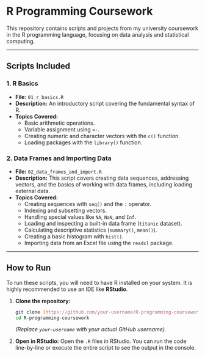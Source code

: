 # R Programming Coursework

This repository contains scripts and projects from my university coursework in the R programming language, focusing on data analysis and statistical computing.

---

## Scripts Included

### 1. R Basics
* **File:** `01_r_basics.R`
* **Description:** An introductory script covering the fundamental syntax of R.
* **Topics Covered:**
    * Basic arithmetic operations.
    * Variable assignment using `<-`.
    * Creating numeric and character vectors with the `c()` function.
    * Loading packages with the `library()` function.

### 2. Data Frames and Importing Data
* **File:** `02_data_frames_and_import.R`
* **Description:** This script covers creating data sequences, addressing vectors, and the basics of working with data frames, including loading external data.
* **Topics Covered:**
    * Creating sequences with `seq()` and the `:` operator.
    * Indexing and subsetting vectors.
    * Handling special values like `NA`, `NaN`, and `Inf`.
    * Loading and inspecting a built-in data frame (`titanic` dataset).
    * Calculating descriptive statistics (`summary()`, `mean()`).
    * Creating a basic histogram with `hist()`.
    * Importing data from an Excel file using the `readxl` package.

---

## How to Run

To run these scripts, you will need to have R installed on your system. It is highly recommended to use an IDE like **RStudio**.

1.  **Clone the repository:**
    ```bash
    git clone [https://github.com/your-username/R-programming-coursework.git](https://github.com/your-username/R-programming-coursework.git)
    cd R-programming-coursework
    ```
    *(Replace `your-username` with your actual GitHub username).*

2.  **Open in RStudio:**
    Open the `.R` files in RStudio. You can run the code line-by-line or execute the entire script to see the output in the console.
